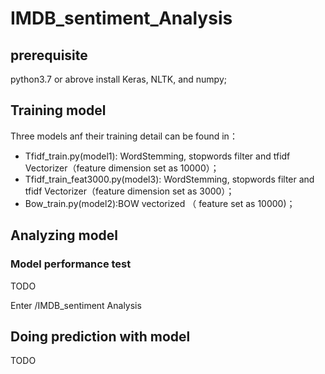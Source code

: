 # IMDB_sentiment_Analysis
## prerequisite
  python3.7 or abrove
  install Keras, NLTK, and numpy;
## Training model
Three models anf their training detail can be found in：
   * Tfidf_train.py(model1):  WordStemming, stopwords filter and tfidf Vectorizer（feature dimension set as
10000）；
   * Tfidf_train_feat3000.py(model3):  WordStemming, stopwords filter and tfidf Vectorizer（feature dimension set as
3000）；
   * Bow_train.py(model2):BOW vectorized （ feature set as 10000)；
## Analyzing model
### Model performance test
TODO





Enter /IMDB_sentiment Analysis
## Doing prediction with model
TODO

